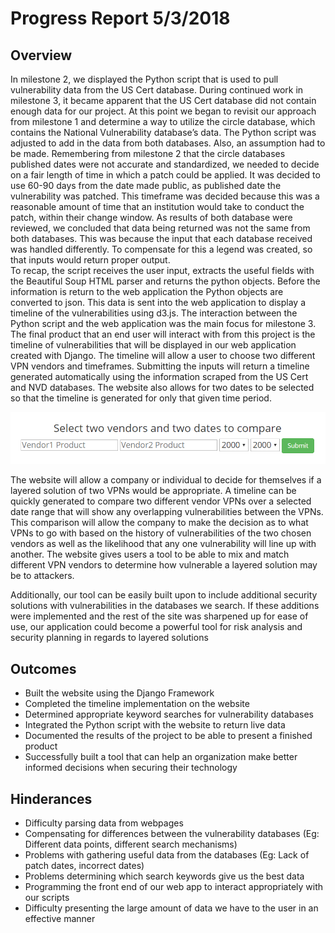# Progress Report 5/3/2018
## Overview

In milestone 2, we displayed the Python script that is used to pull vulnerability data from the US Cert database. During continued work in milestone 3, it became apparent that the US Cert database did not contain enough data for our project.  At this point we began to revisit our approach from milestone 1 and determine a way to utilize the circle database, which contains the National Vulnerability database’s data. The Python script was adjusted to add in the data from both databases.  Also, an assumption had to be made.  Remembering from milestone 2 that the circle databases published dates were not accurate and standardized, we needed to decide on a fair length of time in which a patch could be applied.  It was decided to use 60-90 days from the date made public, as published date the vulnerability was patched.  This timeframe was decided because this was a reasonable amount of time that an institution would take to conduct the patch, within their change window.  As results of both database were reviewed, we concluded that data being returned was not the same from both databases.  This was because the input that each database received was handled differently.  To compensate for this a legend was created, so that inputs would return proper output.  
To recap, the script receives the user input, extracts the useful fields with the Beautiful Soup HTML parser and returns the python objects. Before the information is return to the web application the Python objects are converted to json.  This data is sent into the web application to display a timeline of the vulnerabilities using d3.js. The interaction between the Python script and the web application was the main focus for milestone 3. The final product that an end user will interact with from this project is the timeline of vulnerabilities that will be displayed in our web application created with Django. The timeline will allow a user to choose two different VPN vendors and timeframes.  Submitting the inputs will return a timeline generated automatically using the information scraped from the US Cert and NVD databases. The website also allows for two dates to be selected so that the timeline is generated for only that given time period.


![UML](https://github.com/MLHale/insure-layered-solutions/blob/master/GantCharts/webpage.png)
 
The website will allow a company or individual to decide for themselves if a layered solution of two VPNs would be appropriate. A timeline can be quickly generated to compare two different vendor VPNs over a selected date range that will show any overlapping vulnerabilities between the VPNs. This comparison will allow the company to make the decision as to what VPNs to go with based on the history of vulnerabilities of the two chosen vendors as well as the likelihood that any one vulnerability will line up with another. The website gives users a tool to be able to mix and match different VPN vendors to determine how vulnerable a layered solution may be to attackers.

Additionally, our tool can be easily built upon to include additional security solutions with vulnerabilities in the databases we search. If these additions were implemented and the rest of the site was sharpened up for ease of use, our application could become a powerful tool for risk analysis and security planning in regards to layered solutions 

## Outcomes

* Built the website using the Django Framework
* Completed the timeline implementation on the website
* Determined appropriate keyword searches for vulnerability databases
* Integrated the Python script with the website to return live data
* Documented the results of the project to be able to present a finished product
* Successfully built a tool that can help an organization make better informed decisions when securing their technology



## Hinderances

* Difficulty parsing data from webpages
* Compensating for differences between the vulnerability databases (Eg: Different data points, different search mechanisms)
* Problems with gathering useful data from the databases (Eg: Lack of patch dates, incorrect dates)
* Problems determining which search keywords give us the best data 
* Programming the front end of our web app to interact appropriately with our scripts
* Difficulty presenting the large amount of data we have to the user in an effective manner
